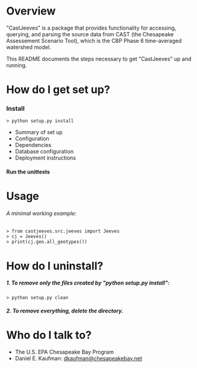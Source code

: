 # Overview

"CastJeeves" is a package that provides functionality for
accessing, querying, and parsing the source data from CAST 
(the Chesapeake Assessement Scenario Tool),
which is the CBP Phase 6 time-averaged watershed model.

This README documents the steps necessary to get "CastJeeves"
 up and running.

# How do I get set up?

### Install

    > python setup.py install


* Summary of set up
* Configuration
* Dependencies
* Database configuration
* Deployment instructions

#### Run the unittests

# Usage

###### A minimal working example:

    > from castjeeves.src.jeeves import Jeeves
    > cj = Jeeves()
    > print(cj.geo.all_geotypes())

# How do I uninstall?

##### 1. To remove only the files created by "python setup.py install":

    > python setup.py clean

##### 2. To remove everything, delete the directory.

# Who do I talk to? ###

* The U.S. EPA Chesapeake Bay Program
* Daniel E. Kaufman: dkaufman@chesapeakebay.net